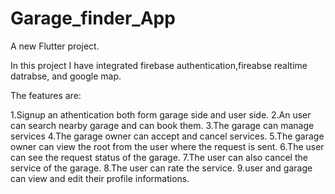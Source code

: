 # Garage_finder_App

A new Flutter project.

In this project I have integrated firebase authentication,fireabse realtime datrabse, and google map.

The features are:

1.Signup an athentication both form garage side and user side.
2.An user can search nearby garage and can book them.
3.The garage can manage services
4.The garage owner can accept and cancel services.
5.The garage owner can view the root from the user where the request is sent.
6.The user can see the request status of the garage.
7.The user can also cancel the service of the garage.
8.The user can rate the service.
9.user and garage can view and edit their profile informations.
